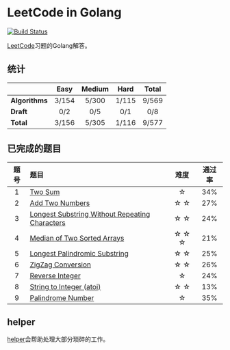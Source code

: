 # LeetCode in Golang 
[![Build Status](https://www.travis-ci.org/aQuaYi/LeetCode-in-Golang.svg?branch=master)](https://www.travis-ci.org/aQuaYi/LeetCode-in-Golang)

[LeetCode](leetcode.com)习题的Golang解答。


## 统计
||Easy|Medium|Hard|Total|
|:--|:--:|:--:|:--:|:--:|
|**Algorithms**|3/154|5/300|1/115|9/569|
|**Draft**|0/2|0/5|0/1|0/8|
|**Total**|3/156|5/305|1/116|9/577|


## 已完成的题目
|题号|题目|难度|通过率|
|:-:| :-- | :-: | :-: |
|1|[Two Sum](./algorithms/0001.two-sum)|☆|34%|
|2|[Add Two Numbers](./algorithms/0002.add-two-numbers)|☆ ☆|27%|
|3|[Longest Substring Without Repeating Characters](./algorithms/0003.longest-substring-without-repeating-characters)|☆ ☆|24%|
|4|[Median of Two Sorted Arrays](./algorithms/0004.median-of-two-sorted-arrays)|☆ ☆ ☆|21%|
|5|[Longest Palindromic Substring](./algorithms/0005.longest-palindromic-substring)|☆ ☆|25%|
|6|[ZigZag Conversion](./algorithms/0006.zigzag-conversion)|☆ ☆|26%|
|7|[Reverse Integer](./algorithms/0007.reverse-integer)|☆|24%|
|8|[String to Integer (atoi)](./algorithms/0008.string-to-integer-atoi)|☆ ☆|13%|
|9|[Palindrome Number](./algorithms/0009.palindrome-number)|☆|35%|


## helper
[helper](./helper)会帮助处理大部分琐碎的工作。
